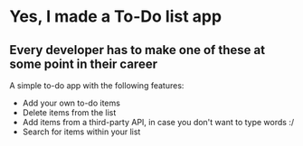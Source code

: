 # Yes, I made a To-Do list app

## Every developer has to make one of these at some point in their career

A simple to-do app with the following features:

- Add your own to-do items
- Delete items from the list
- Add items from a third-party API, in case you don't want to type words :/
- Search for items within your list
